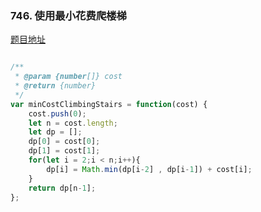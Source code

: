 ### 746. 使用最小花费爬楼梯

[题目地址](https://leetcode-cn.com/problems/min-cost-climbing-stairs/)

```javascript

/**
 * @param {number[]} cost
 * @return {number}
 */
var minCostClimbingStairs = function(cost) {
    cost.push(0);
    let n = cost.length;
    let dp = [];
    dp[0] = cost[0]; 
    dp[1] = cost[1]; 
    for(let i = 2;i < n;i++){
        dp[i] = Math.min(dp[i-2] , dp[i-1]) + cost[i];
    }
    return dp[n-1];
};

```
